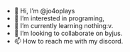 - 👋 Hi, I’m @jo4oplays
- 👀 I’m interested in programing,
- 🌱 I’m currently learning nothing:v.
- 💞️ I’m looking to collaborate on byjus.
- 📫 How to reach me with my discord.

<!---
jo4oplays/jo4oplays is a ✨ special ✨ repository because its `README.md` (this file) appears on your GitHub profile.
You can click the Preview link to take a look at your changes.
--->
